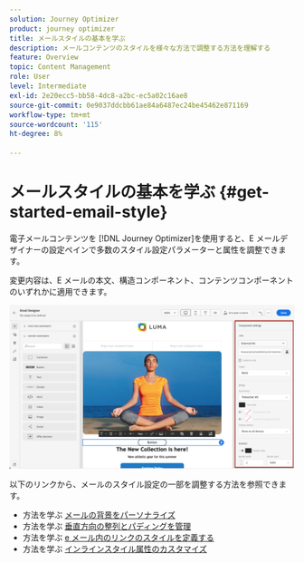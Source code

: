 ```yaml
---
solution: Journey Optimizer
product: journey optimizer
title: メールスタイルの基本を学ぶ
description: メールコンテンツのスタイルを様々な方法で調整する方法を理解する
feature: Overview
topic: Content Management
role: User
level: Intermediate
exl-id: 2e20ecc5-bb58-4dc8-a2bc-ec5a02c16ae8
source-git-commit: 0e9037ddcbb61ae84a6487ec24be45462e871169
workflow-type: tm+mt
source-wordcount: '115'
ht-degree: 8%

---
```


# メールスタイルの基本を学ぶ {#get-started-email-style}

電子メールコンテンツを [!DNL Journey Optimizer]を使用すると、E メールデザイナーの設定ペインで多数のスタイル設定パラメーターと属性を調整できます。

変更内容は、E メールの本文、構造コンポーネント、コンテンツコンポーネントのいずれかに適用できます。

![](assets/email_designer_content_components_settings.png)

以下のリンクから、メールのスタイル設定の一部を調整する方法を参照できます。

* 方法を学ぶ [メールの背景をパーソナライズ](backgrounds.md)
* 方法を学ぶ [垂直方向の整列とパディングを管理](alignment-and-padding.md)
* 方法を学ぶ [e メール内のリンクのスタイルを定義する](styling-links.md)
* 方法を学ぶ [インラインスタイル属性のカスタマイズ](inline-styling.md)
